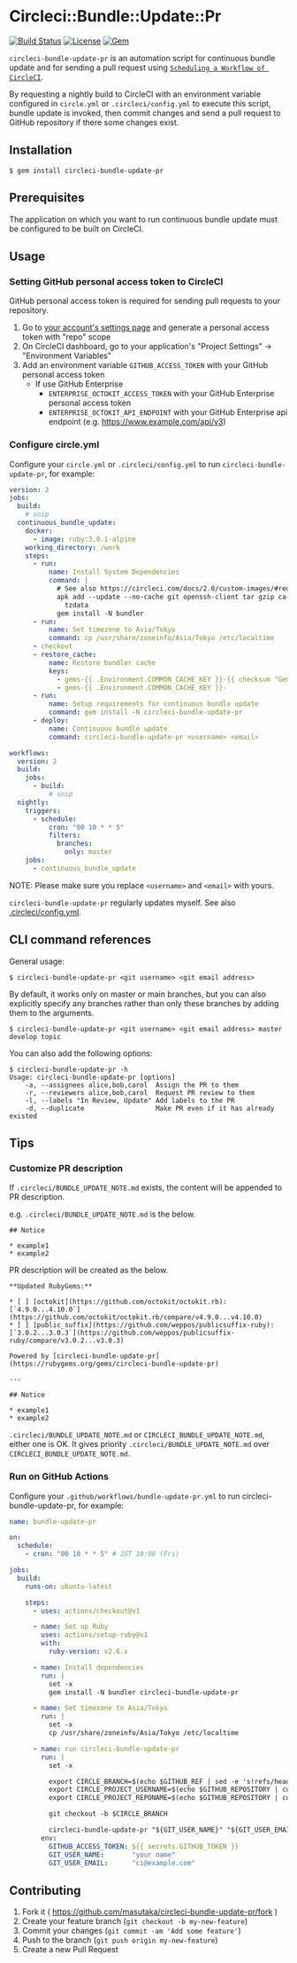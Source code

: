 # Circleci::Bundle::Update::Pr

[![Build Status](https://img.shields.io/circleci/project/github/masutaka/circleci-bundle-update-pr/master.svg?logo=circieci&style=flat-square)][circleci]
[![License](https://img.shields.io/github/license/masutaka/circleci-bundle-update-pr.svg?style=flat-square)][license]
[![Gem](https://img.shields.io/gem/v/circleci-bundle-update-pr.svg?logo=ruby&style=flat-square)][gem-link]

[circleci]: https://circleci.com/gh/masutaka/circleci-bundle-update-pr
[license]: https://github.com/masutaka/circleci-bundle-update-pr/blob/master/LICENSE.txt
[gem-link]: http://badge.fury.io/rb/circleci-bundle-update-pr

`circleci-bundle-update-pr` is an automation script for continuous bundle update and for sending a pull request using [`Scheduling a Workflow of CircleCI`](https://circleci.com/docs/2.0/workflows/#scheduling-a-workflow).

By requesting a nightly build to CircleCI with an environment variable configured in `circle.yml` or `.circleci/config.yml` to execute this script, bundle update is invoked, then commit changes and send a pull request to GitHub repository if there some changes exist.

## Installation

```
$ gem install circleci-bundle-update-pr
```

## Prerequisites

The application on which you want to run continuous bundle update must be configured to be built on CircleCI.

## Usage

### Setting GitHub personal access token to CircleCI

GitHub personal access token is required for sending pull requests to your repository.

1. Go to [your account's settings page](https://github.com/settings/tokens) and generate a personal access token with "repo" scope
2. On CircleCI dashboard, go to your application's "Project Settings" -> "Environment Variables"
3. Add an environment variable `GITHUB_ACCESS_TOKEN` with your GitHub personal access token
    * If use GitHub Enterprise
        * `ENTERPRISE_OCTOKIT_ACCESS_TOKEN` with your GitHub Enterprise personal access token
        * `ENTERPRISE_OCTOKIT_API_ENDPOINT` with your GitHub Enterprise api endpoint (e.g. https://www.example.com/api/v3)

### Configure circle.yml

Configure your `circle.yml` or `.circleci/config.yml` to run `circleci-bundle-update-pr`, for example:

```yaml
version: 2
jobs:
  build:
    # snip
  continuous_bundle_update:
    docker:
      - image: ruby:3.0.1-alpine
    working_directory: /work
    steps:
      - run:
          name: Install System Dependencies
          command: |
            # See also https://circleci.com/docs/2.0/custom-images/#required-tools-for-primary-containers
            apk add --update --no-cache git openssh-client tar gzip ca-certificates \
              tzdata
            gem install -N bundler
      - run:
          name: Set timezone to Asia/Tokyo
          command: cp /usr/share/zoneinfo/Asia/Tokyo /etc/localtime
      - checkout
      - restore_cache:
          name: Restore bundler cache
          keys:
            - gems-{{ .Environment.COMMON_CACHE_KEY }}-{{ checksum "Gemfile.lock" }}
            - gems-{{ .Environment.COMMON_CACHE_KEY }}-
      - run:
          name: Setup requirements for continuous bundle update
          command: gem install -N circleci-bundle-update-pr
      - deploy:
          name: Continuous bundle update
          command: circleci-bundle-update-pr <username> <email>

workflows:
  version: 2
  build:
    jobs:
      - build:
          # snip
  nightly:
    triggers:
      - schedule:
          cron: "00 10 * * 5"
          filters:
            branches:
              only: master
    jobs:
      - continuous_bundle_update
```

NOTE: Please make sure you replace `<username>` and `<email>` with yours.

`circleci-bundle-update-pr` regularly updates myself. See also [.circleci/config.yml](.circleci/config.yml).

## CLI command references

General usage:

```
$ circleci-bundle-update-pr <git username> <git email address>
```

By default, it works only on master or main branches, but you can also explicitly specify any branches rather than only these branches by adding them to the arguments.

```
$ circleci-bundle-update-pr <git username> <git email address> master develop topic
```

You can also add the following options:

```
$ circleci-bundle-update-pr -h
Usage: circleci-bundle-update-pr [options]
    -a, --assignees alice,bob,carol  Assign the PR to them
    -r, --reviewers alice,bob,carol  Request PR review to them
    -l, --labels "In Review, Update" Add labels to the PR
    -d, --duplicate                  Make PR even if it has already existed
```

## Tips

### Customize PR description

If `.circleci/BUNDLE_UPDATE_NOTE.md` exists, the content will be appended to PR description.

e.g. `.circleci/BUNDLE_UPDATE_NOTE.md` is the below.

```
## Notice

* example1
* example2
```

PR description will be created as the below.

```
**Updated RubyGems:**

* [ ] [octokit](https://github.com/octokit/octokit.rb): [`4.9.0...4.10.0`](https://github.com/octokit/octokit.rb/compare/v4.9.0...v4.10.0)
* [ ] [public_suffix](https://github.com/weppos/publicsuffix-ruby): [`3.0.2...3.0.3`](https://github.com/weppos/publicsuffix-ruby/compare/v3.0.2...v3.0.3)

Powered by [circleci-bundle-update-pr](https://rubygems.org/gems/circleci-bundle-update-pr)

---

## Notice

* example1
* example2
```

`.circleci/BUNDLE_UPDATE_NOTE.md` or `CIRCLECI_BUNDLE_UPDATE_NOTE.md`, either one is OK. It gives priority `.circleci/BUNDLE_UPDATE_NOTE.md` over `CIRCLECI_BUNDLE_UPDATE_NOTE.md`.

### Run on GitHub Actions
Configure your `.github/workflows/bundle-update-pr.yml` to run circleci-bundle-update-pr, for example:

```yaml
name: bundle-update-pr

on:
  schedule:
    - cron: "00 10 * * 5" # JST 19:00 (Fri)

jobs:
  build:
    runs-on: ubuntu-latest

    steps:
      - uses: actions/checkout@v1

      - name: Set up Ruby
        uses: actions/setup-ruby@v1
        with:
          ruby-version: v2.6.x

      - name: Install dependencies
        run: |
          set -x
          gem install -N bundler circleci-bundle-update-pr

      - name: Set timezone to Asia/Tokyo
        run: |
          set -x
          cp /usr/share/zoneinfo/Asia/Tokyo /etc/localtime

      - name: run circleci-bundle-update-pr
        run: |
          set -x

          export CIRCLE_BRANCH=$(echo $GITHUB_REF | sed -e 's!refs/heads/!!g')
          export CIRCLE_PROJECT_USERNAME=$(echo $GITHUB_REPOSITORY | cut -d "/" -f 1)
          export CIRCLE_PROJECT_REPONAME=$(echo $GITHUB_REPOSITORY | cut -d "/" -f 2)

          git checkout -b $CIRCLE_BRANCH

          circleci-bundle-update-pr "${GIT_USER_NAME}" "${GIT_USER_EMAIL}"
        env:
          GITHUB_ACCESS_TOKEN: ${{ secrets.GITHUB_TOKEN }}
          GIT_USER_NAME:       "your name"
          GIT_USER_EMAIL:      "ci@example.com"
```

## Contributing

1. Fork it ( https://github.com/masutaka/circleci-bundle-update-pr/fork )
2. Create your feature branch (`git checkout -b my-new-feature`)
3. Commit your changes (`git commit -am 'Add some feature'`)
4. Push to the branch (`git push origin my-new-feature`)
5. Create a new Pull Request
